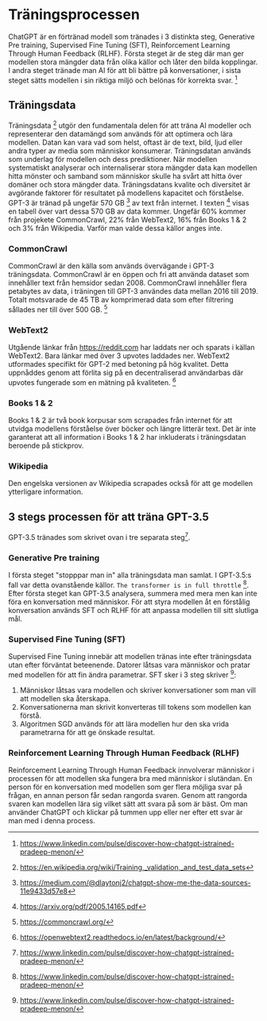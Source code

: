 # Träningsprocessen

ChatGPT är en förtränad modell som tränades i 3 distinkta steg, Generative Pre training, Supervised Fine Tuning (SFT), Reinforcement Learning Through Human Feedback (RLHF). Första steget är de steg där man ger modellen stora mängder data från olika källor och låter den bilda kopplingar. I andra steget tränade man AI för att bli bättre på konversationer, i sista steget sätts modellen i sin riktiga miljö och belönas för korrekta svar. [^5]

## Träningsdata

Träningsdata [^2] utgör den fundamentala delen för att träna AI modeller och representerar den datamängd som används för att optimera och lära modellen. Datan kan vara vad som helst, oftast är de text, bild, ljud eller andra typer av media som människor konsumerar. Träningsdatan används som underlag för modellen och dess prediktioner. När modellen systematiskt analyserar och internaliserar stora mängder data kan modellen hitta mönster och samband som människor skulle ha svårt att hitta över domäner och stora mängder data.
Träningsdatans kvalite och diversitet är avgörande faktorer för resultatet på modellens kapacitet och förståelse.
GPT-3 är tränad på ungefär 570 GB [^6] av text från internet. I texten [^1] visas en tabell över vart dessa 570 GB av data kommer. Ungefär 60% kommer från projekete CommonCrawl, 22% från WebText2, 16% från Books 1 & 2 och 3% från Wikipedia. Varför man valde dessa källor anges inte.

### CommonCrawl

CommonCrawl är den källa som används övervägande i GPT-3 träningsdata. CommonCrawl är en öppen och fri att använda dataset som innehåller text från hemsidor sedan 2008. CommonCrawl innehåller flera petabytes av data, i träningen till GPT-3 användes data mellan 2016 till 2019. Totalt motsvarade de 45 TB av komprimerad data som efter filtrering sållades ner till över 500 GB. [^4]

### WebText2

Utgående länkar från https://reddit.com har laddats ner och sparats i källan WebText2. Bara länkar med över 3 upvotes laddades ner. WebText2 utformades specifikt för GPT-2 med betoning på hög kvalitet. Detta uppnåddes genom att förlita sig på en decentraliserad användarbas där upvotes fungerade som en mätning på kvaliteten. [^3]

### Books 1 & 2

Books 1 & 2 är två book korpusar som scrapades från internet för att utvidga modellens förståelse över böcker och längre litterär text. Det är inte garanterat att all information i Books 1 & 2 har inkluderats i träningsdatan beroende på stickprov.

### Wikipedia

Den engelska versionen av Wikipedia scrapades också för att ge modellen ytterligare information.

## 3 stegs processen för att träna GPT-3.5

GPT-3.5 tränades som skrivet ovan i tre separata steg[^5].

### Generative Pre training

I första steget "stopppar man in" alla träningsdata man samlat. I GPT-3.5:s fall var detta ovanstående källor. `The transformer is in full throttle` [^5]. Efter första steget kan GPT-3.5 analysera, summera med mera men kan inte föra en konversation med människor. För att styra modellen åt en förstålig konversation används SFT och RLHF för att anpassa modellen till sitt slutliga mål.

### Supervised Fine Tuning (SFT)

Supervised Fine Tuning innebär att modellen tränas inte efter träningsdata utan efter förväntat beteenende. Datorer låtsas vara människor och pratar med modellen för att fin ändra parametrar. SFT sker i 3 steg skriver [^5]:

1. Människor låtsas vara modellen och skriver konversationer som man vill att modellen ska återskapa.
2. Konversationerna man skrivit konverteras till tokens som modellen kan förstå.
3. Algoritmen SGD används för att lära modellen hur den ska vrida parametrarna för att ge önskade resultat.

### Reinforcement Learning Through Human Feedback (RLHF)

Reinforcement Learning Through Human Feedback innvolverar människor i processen för att modellen ska fungera bra med människor i slutändan. En person för en konversation med modellen som ger flera möjliga svar på frågan, en annan person får sedan rangorda svaren. Genom att rangorda svaren kan modellen lära sig vilket sätt att svara på som är bäst. Om man använder ChatGPT och klickar på tummen upp eller ner efter ett svar är man med i denna process.

[^1]: https://arxiv.org/pdf/2005.14165.pdf
[^2]: https://en.wikipedia.org/wiki/Training,_validation,_and_test_data_sets
[^3]: https://openwebtext2.readthedocs.io/en/latest/background/
[^4]: https://commoncrawl.org/
[^5]: https://www.linkedin.com/pulse/discover-how-chatgpt-istrained-pradeep-menon/
[^6]: https://medium.com/@dlaytonj2/chatgpt-show-me-the-data-sources-11e9433d57e8
